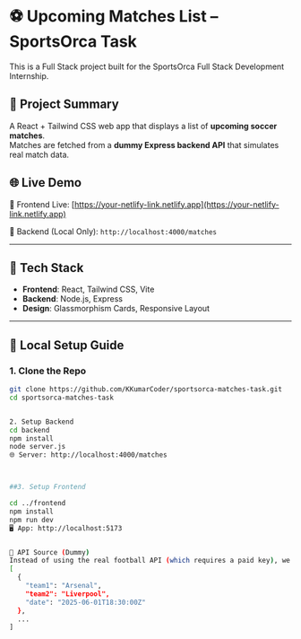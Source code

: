


# ⚽ Upcoming Matches List – SportsOrca Task

This is a Full Stack project built for the SportsOrca Full Stack Development Internship.

## 📎 Project Summary

A React + Tailwind CSS web app that displays a list of **upcoming soccer matches**.  
Matches are fetched from a **dummy Express backend API** that simulates real match data.

## 🌐 Live Demo

🔗 Frontend Live: [https://your-netlify-link.netlify.app](https://your-netlify-link.netlify.app)

🔗 Backend (Local Only): `http://localhost:4000/matches`

---

## 🔧 Tech Stack

- **Frontend**: React, Tailwind CSS, Vite
- **Backend**: Node.js, Express
- **Design**: Glassmorphism Cards, Responsive Layout

---

## 🚀 Local Setup Guide

### 1. Clone the Repo

```bash
git clone https://github.com/KKumarCoder/sportsorca-matches-task.git
cd sportsorca-matches-task


2. Setup Backend
cd backend
npm install
node server.js
🌐 Server: http://localhost:4000/matches



##3. Setup Frontend

cd ../frontend
npm install
npm run dev
🖥️ App: http://localhost:5173


🔗 API Source (Dummy)
Instead of using the real football API (which requires a paid key), we created a dummy API in server.js that returns match data like this:
[
  {
    "team1": "Arsenal",
    "team2": "Liverpool",
    "date": "2025-06-01T18:30:00Z"
  },
  ...
]
